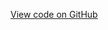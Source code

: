 
[View code on GitHub](https://github.com/solana-labs/solana/tree/master/na/docs/src/icons/duotone-icons)

